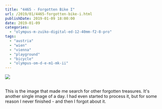 ```yaml
---
title: "4465 - Forgotten Bike I"
url: /2019/01/4465-forgotten-bike-i.html
publishDate: 2019-01-09 18:00:00
date: 2019-01-09
categories: 
  - "olympus-m-zuiko-digital-ed-12-40mm-f2-8-pro"
tags: 
  - "austria"
  - "wien"
  - "vienna"
  - "playground"
  - "bicycle"
  - "olympus-om-d-e-m1-mk-ii"
---
```

<div class="container">
<div class="center"><a target="_blank" href="https://d25zfm9zpd7gm5.cloudfront.net/1200x1200/2017/20170306_164521_lr.jpg"><img class="webfeedsFeaturedVisual" src="https://d25zfm9zpd7gm5.cloudfront.net/0600x0600/2017/20170306_164521_lr.jpg" /></a></div>
</div>
<br />

This is the image that made me search for other forgotten treasures.
It's another single image of a day. I had even started to process
it, but for some reason I never finished - and then I forgot about
it.